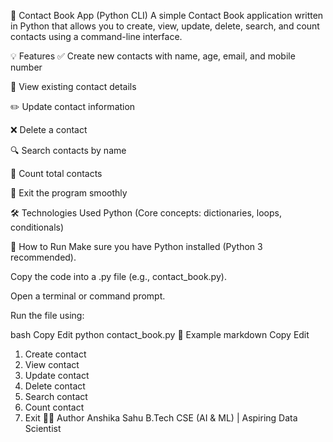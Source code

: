 📒 Contact Book App (Python CLI)
A simple Contact Book application written in Python that allows you to create, view, update, delete, search, and count contacts using a command-line interface.

💡 Features
✅ Create new contacts with name, age, email, and mobile number

👀 View existing contact details

✏️ Update contact information

❌ Delete a contact

🔍 Search contacts by name

🔢 Count total contacts

🚪 Exit the program smoothly

🛠️ Technologies Used
Python (Core concepts: dictionaries, loops, conditionals)

🚀 How to Run
Make sure you have Python installed (Python 3 recommended).

Copy the code into a .py file (e.g., contact_book.py).

Open a terminal or command prompt.

Run the file using:

bash
Copy
Edit
python contact_book.py
📌 Example
markdown
Copy
Edit
1. Create contact
2. View contact
3. Update contact
4. Delete contact
5. Search contact
6. Count contact
7. Exit
🧑‍💻 Author
Anshika Sahu
B.Tech CSE (AI & ML) | Aspiring Data Scientist
